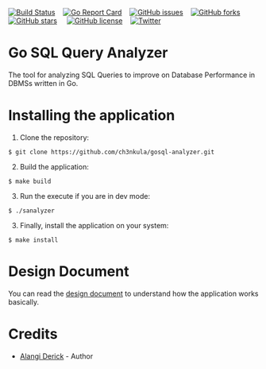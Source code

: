[![Build Status](https://travis-ci.org/ch3nkula/gosql-analyzer.svg)](https://travis-ci.org/ch3nkula/gosql-analyzer) &nbsp;&nbsp; [![Go Report Card](https://goreportcard.com/badge/github.com/ch3nkula/gosql-analyzer)](https://goreportcard.com/report/github.com/ch3nkula/gosql-analyzer) &nbsp;&nbsp; [![GitHub issues](https://img.shields.io/github/issues/ch3nkula/gosql-analyzer.svg)](https://github.com/ch3nkula/gosql-analyzer/issues) &nbsp;&nbsp; [![GitHub forks](https://img.shields.io/github/forks/ch3nkula/gosql-analyzer.svg)](https://github.com/ch3nkula/gosql-analyzer/network) &nbsp;&nbsp; [![GitHub stars](https://img.shields.io/github/stars/ch3nkula/gosql-analyzer.svg)](https://github.com/ch3nkula/gosql-analyzer/stargazers) &nbsp; &nbsp; [![GitHub license](https://img.shields.io/badge/license-MIT-blue.svg)](https://raw.githubusercontent.com/ch3nkula/gosql-analyzer/master/LICENSE) &nbsp;&nbsp; [![Twitter](https://img.shields.io/twitter/url/https/github.com/ch3nkula/gosql-analyzer.svg?style=social)](https://twitter.com/intent/tweet?text=Wow:&url=%5Bobject%20Object%5D)


# Go SQL Query Analyzer

The tool for analyzing SQL Queries to improve on Database Performance in DBMSs written in Go.



# Installing the application

1. Clone the repository:

```shell
$ git clone https://github.com/ch3nkula/gosql-analyzer.git
```

2. Build the application:

```shell
$ make build
```

3. Run the execute if you are in dev mode:
```
$ ./sanalyzer
```

3. Finally, install the application on your system:

```shell
$ make install
```



# Design Document

You can read the [design document](docs/design_doc.md) to understand how the application works basically.



# Credits

* [Alangi Derick](https://github.com/ch3nkula) - Author 